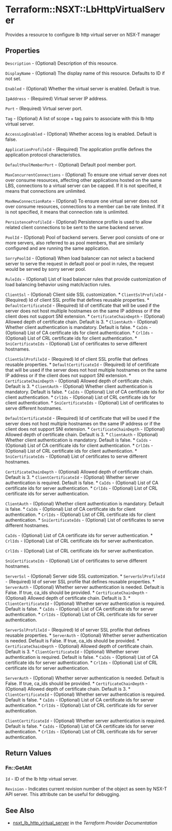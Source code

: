 # Terraform::NSXT::LbHttpVirtualServer

Provides a resource to configure lb http virtual server on NSX-T manager

## Properties

`Description` - (Optional) Description of this resource.

`DisplayName` - (Optional) The display name of this resource. Defaults to ID if not set.

`Enabled` - (Optional) Whether the virtual server is enabled. Default is true.

`IpAddress` - (Required) Virtual server IP address.

`Port` - (Required) Virtual server port.

`Tag` - (Optional) A list of scope + tag pairs to associate with this lb http virtual server.

`AccessLogEnabled` - (Optional) Whether access log is enabled. Default is false.

`ApplicationProfileId` - (Required) The application profile defines the application protocol characteristics.

`DefaultPoolMemberPort` - (Optional) Default pool member port.

`MaxConcurrentConnections` - (Optional) To ensure one virtual server does not over consume resources, affecting other applications hosted on the same LBS, connections to a virtual server can be capped. If it is not specified, it means that connections are unlimited.

`MaxNewConnectionRate` - (Optional) To ensure one virtual server does not over consume resources, connections to a member can be rate limited. If it is not specified, it means that connection rate is unlimited.

`PersistenceProfileId` - (Optional) Persistence profile is used to allow related client connections to be sent to the same backend server.

`PoolId` - (Optional) Pool of backend servers. Server pool consists of one or more servers, also referred to as pool members, that are similarly configured and are running the same application.

`SorryPoolId` - (Optional) When load balancer can not select a backend server to serve the request in default pool or pool in rules, the request would be served by sorry server pool.

`RuleIds` - (Optional) List of load balancer rules that provide customization of load balancing behavior using match/action rules.

`ClientSsl` - (Optional) Client side SSL customization. * `ClientSslProfileId` - (Required) Id of client SSL profile that defines reusable properties. * `DefaultCertificateId` - (Required) Id of certificate that will be used if the server does not host     multiple hostnames on the same IP address or if the client does not support SNI extension. * `CertificateChainDepth` - (Optional) Allowed depth of certificate chain. Default is 3. * `ClientAuth` - (Optional) Whether client authentication is mandatory. Default is false. * `CaIds` - (Optional) List of CA certificate ids for client authentication. * `CrlIds` - (Optional) List of CRL certificate ids for client authentication. * `SniCertificateIds` - (Optional) List of certificates to serve different hostnames.

`ClientSslProfileId` - (Required) Id of client SSL profile that defines reusable properties. * `DefaultCertificateId` - (Required) Id of certificate that will be used if the server does not host     multiple hostnames on the same IP address or if the client does not support SNI extension. * `CertificateChainDepth` - (Optional) Allowed depth of certificate chain. Default is 3. * `ClientAuth` - (Optional) Whether client authentication is mandatory. Default is false. * `CaIds` - (Optional) List of CA certificate ids for client authentication. * `CrlIds` - (Optional) List of CRL certificate ids for client authentication. * `SniCertificateIds` - (Optional) List of certificates to serve different hostnames.

`DefaultCertificateId` - (Required) Id of certificate that will be used if the server does not host     multiple hostnames on the same IP address or if the client does not support SNI extension. * `CertificateChainDepth` - (Optional) Allowed depth of certificate chain. Default is 3. * `ClientAuth` - (Optional) Whether client authentication is mandatory. Default is false. * `CaIds` - (Optional) List of CA certificate ids for client authentication. * `CrlIds` - (Optional) List of CRL certificate ids for client authentication. * `SniCertificateIds` - (Optional) List of certificates to serve different hostnames.

`CertificateChainDepth` - (Optional) Allowed depth of certificate chain. Default is 3. * `ClientCertificateId` - (Optional) Whether server authentication is required. Default is false. * `CaIds` - (Optional) List of CA certificate ids for server authentication. * `CrlIds` - (Optional) List of CRL certificate ids for server authentication.

`ClientAuth` - (Optional) Whether client authentication is mandatory. Default is false. * `CaIds` - (Optional) List of CA certificate ids for client authentication. * `CrlIds` - (Optional) List of CRL certificate ids for client authentication. * `SniCertificateIds` - (Optional) List of certificates to serve different hostnames.

`CaIds` - (Optional) List of CA certificate ids for server authentication. * `CrlIds` - (Optional) List of CRL certificate ids for server authentication.

`CrlIds` - (Optional) List of CRL certificate ids for server authentication.

`SniCertificateIds` - (Optional) List of certificates to serve different hostnames.

`ServerSsl` - (Optional) Server side SSL customization. * `ServerSslProfileId` - (Required) Id of server SSL profile that defines reusable properties. * `ServerAuth` - (Optional) Whether server authentication is needed. Default is False. If true, ca_ids should be provided. * `CertificateChainDepth` - (Optional) Allowed depth of certificate chain. Default is 3. * `ClientCertificateId` - (Optional) Whether server authentication is required. Default is false. * `CaIds` - (Optional) List of CA certificate ids for server authentication. * `CrlIds` - (Optional) List of CRL certificate ids for server authentication.

`ServerSslProfileId` - (Required) Id of server SSL profile that defines reusable properties. * `ServerAuth` - (Optional) Whether server authentication is needed. Default is False. If true, ca_ids should be provided. * `CertificateChainDepth` - (Optional) Allowed depth of certificate chain. Default is 3. * `ClientCertificateId` - (Optional) Whether server authentication is required. Default is false. * `CaIds` - (Optional) List of CA certificate ids for server authentication. * `CrlIds` - (Optional) List of CRL certificate ids for server authentication.

`ServerAuth` - (Optional) Whether server authentication is needed. Default is False. If true, ca_ids should be provided. * `CertificateChainDepth` - (Optional) Allowed depth of certificate chain. Default is 3. * `ClientCertificateId` - (Optional) Whether server authentication is required. Default is false. * `CaIds` - (Optional) List of CA certificate ids for server authentication. * `CrlIds` - (Optional) List of CRL certificate ids for server authentication.

`ClientCertificateId` - (Optional) Whether server authentication is required. Default is false. * `CaIds` - (Optional) List of CA certificate ids for server authentication. * `CrlIds` - (Optional) List of CRL certificate ids for server authentication.


## Return Values

### Fn::GetAtt

`Id` - ID of the lb http virtual server.

`Revision` - Indicates current revision number of the object as seen by NSX-T API server. This attribute can be useful for debugging.

## See Also

* [nsxt_lb_http_virtual_server](https://www.terraform.io/docs/providers/nsxt/r/lb_http_virtual_server.html) in the _Terraform Provider Documentation_